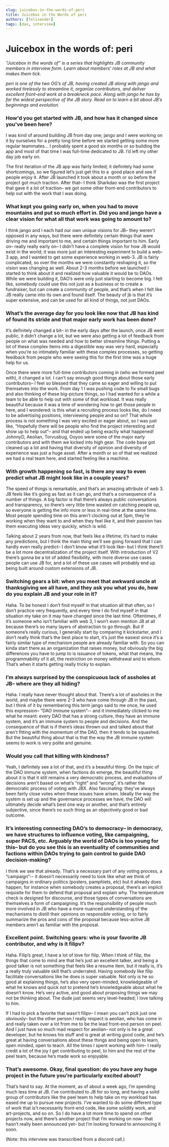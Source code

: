```yaml
---
slug: juicebox-in-the-words-of-peri
title: Juicebox in the Words of peri 
authors: [felixander]
tags: [dao, interview]
---
```


# Juicebox in the words of: peri

*“Juicebox in the words of” is a series that highlights JB community members in interview form. Learn about members’ roles at JB and what makes them tick.*

*peri is one of the two OG’s of JB, having created JB along with jango and worked tirelessly to streamline it, organize contributors, and deliver excellent front-end work at a breakneck pace. Along with jango he has by far the widest perspective of the JB story. Read on to learn a bit about JB’s beginnings and evolution.*

### How'd you get started with JB, and how has it changed since you've been here?

I was kind of around building JB from day one; jango and I were working on it by ourselves for a pretty long time before we started getting some more regular teammates… I probably spent a good six months or so building the app and most of that time I was full-time dedicated to JB. I’d left my other day job early on.

The first iteration of the JB app was fairly limited; it definitely had some shortcomings, so we figured let’s just get this to a  good place and see if people enjoy it. After JB launched it took about a month or so before the project got much traction. After that– I think Sharkdao was the first project that gave it a lot of traction– we got some other front-end contributors to help out with the work that I was doing.

### What kept you going early on, when you had to move mountains and put so much effort in. Did you and jango have a clear vision for what all that work was going to amount to?

I think jango and I each had our own unique visions for JB– they weren’t opposed in any ways, but there were definitely certain things that were driving me and important to me, and certain things important to him. Early on– really really early on– I didn’t have a complete vision for how JB would exist in the world; it was more just an interesting experiment to build a web-3 app, and I wanted to get some experience working in web-3. JB is fairly complicated, so over the months we were constantly reshaping it, so the vision was changing as well. About 2-3 months before we launched I started to think about it and realized how valuable it would be to DAOs. While we were building it, DAO’s were only just starting to become big. I felt like, somebody could use this not just as a business or to create a fundraiser, but can create a community of people, and that’s when I felt like JB really came into its own and found itself. The beauty of jb is that it’s super extensive, and can be used for all kind of things, not just DAOs.

### What’s the average day for you look like now that JB has kind of found its stride and that major early work has been done?

It’s definitely changed a bit– in the early days after the launch, once JB went public, it didn’t change a lot, but we were also getting a lot of feedback from people on what was needed and how to better streamline things. Putting a lot of these complex items into a digestible way was very hard, especially when you’re so intimately familiar with these complex processes, so getting feedback from people who were seeing this for the first time was a huge help for us.

Once there were more full-time contributors coming in (who we formed peel with), it changed a lot. I can’t say enough good things about those early contributors– I feel so blessed that they came so eager and willing to put themselves into the work. From day 1 I was pushing code to fix small bugs and also thinking of these big-picture things, so I had wanted for a while a team to be able to help out with some of that workload. It was really beautiful because it was a time of wondering how to get those people in here, and I wondered: is this what a recruiting process looks like, do I need to be advertising positions, interviewing people and so on? That whole process is not something I was very excited or eager about, so I was just like, “Hopefully there will be people who find the project interesting and show up to help out”– and that ended up being exactly what happened! JohnnyD, Aeolian, Torvusbug, Ooyoo were some of the major early contributors and with them we kicked into high gear. The code base got cleaned up a lot and having that diversity of opinion and diversity of experience was just a huge asset. After a month or so of that we realized we had a real team here, and started feeling like a machine.

### With growth happening so fast, is there any way to even predict what JB might look like in a couple years?

The speed of things is remarkable, and that’s an amazing attribute of web 3. JB feels like it’s going as fast as it can go, and that’s a consequence of a  number of things. A big factor is that there’s always public conversations and transparency, so there’s very little time wasted on catching people up, so everyone is getting the info more or less in real-time at the same time. Most people spending time on this aren’t clocking out at 5pm, they’re working when they want to and when they feel like it, and their passion has them executing ideas very quickly, which is wild.

Talking about 2 years from now, that feels like a lifetime; it’s hard to make any predictions, but I think the main thing we’ll see going forward that I can hardly even really predict– I don’t know what it’ll look like– but I think there’ll be a lot more decentralization of the project itself. With introduction of V2 there’s gonna be a lot of added flexibility, with more diverse use cases people can use JB for, and a lot of these use cases will probably end up being built around custom extensions of JB.

### Switching gears a bit: when you meet that awkward uncle at thanksgiving we all have, and they ask you what you do, how do you explain JB and your role in it?

Haha. To be honest I don’t find myself in that situation all that often, so I don’t practice very frequently, and every time I do find myself in that situation my take on it may have changed since the last time. Oftentimes, if it’s someone who isn’t familiar with web 3, I won’t even mention JB at all because there’s so many layers of abstraction to go through. But if someone’s really curious, I generally start by comparing it kickstarter, and I don’t really think that’s the best place to start, it’s just the easiest since it’s a fairly similar type of mechanism people are already familiar with. So you can kinda start there as an organization that raises money, but obviously the big differences you have to jump to is issuance of tokens, what that means, the programmability of it all, the restriction on money withdrawal and to whom. That’s when it starts getting really tricky to explain.

### I’m always surprised by the conspicuous lack of assholes at JB– where are they all hiding?

Haha. I really have never thought about that. There’s a lot of assholes in the world, and maybe there were 2-3 who have come through JB in the past, but I think of it by remembering this term jango said to me once, he used this expression– “DAO immune system”-- and it immediately clicked to me what he meant: every DAO that has a strong culture, they have an immune system, and it’s an immune system to people and decisions. And the consequence of that is if there’s ideas thrown out and talked about that aren’t fitting with the momentum of the DAO, then it tends to be squashed. But the beautiful thing about that is that the way the JB immune system seems to work is very polite and genuine.

### Would you call that killing with kindness?

Yeah, I definitely see a lot of that, and it’s a beautiful thing. On the topic of the DAO immune system, when factions do emerge, the beautiful thing about it is that it still remains a very democratic process, and evaluations of decisions aren't based on what’s “right” and “wrong”, it’s rather the democratic process of voting with JBX. Also fascinating: they’ve always been fairly close votes when these issues have arisen. Ideally the way the system is set up and the governance processes we have, the DAO will ultimately decide what’s best one way or another, and that’s entirely subjective, since there’s no such thing as an objectively good or bad outcome.

### It’s interesting connecting DAO’s to democracy– in democracy, we have structures to influence voting, like campaigning, super PACS, etc. Arguably the world of DAOs is too young for this– but do you see this is an eventuality of communities and factions within DAOs trying to gain control to guide DAO decision-making?

I think we see that already. That’s a necessary part of any voting process, a “campaign”-- it doesn’t necessarily need to look like what we think of campaigns in ordinary politics (posters, pamphlets, etc) but it already does happen, for instance when somebody creates a proposal, there’s an implicit requisite for them to defend that proposal and explain why. The temperature check is designed for discourse, and those types of conversations are themselves a form of campaigning. It’s the responsibility of people much more involved in JB who have a more nuanced understanding of the mechanisms to distill their opinions on responsible voting, or to fairly summarize the pros and cons of the proposal because less-active JB members aren’t as familiar with the proposal.

### Excellent point. Switching gears: who is your favorite JB contributor, and why is it filipv?

Haha. Filip’s great, I have a lot of love for filip. When I think of filip, the things that come to mind are that he’s just an excellent talker, and being a good talker is not something that feels like a resume item, but it really is, it’s a really truly valuable skill that’s underrated. Having somebody like filip facilitate conversations like he does is super valuable. Not only is he so good at explaining things, he’s also very open-minded, knowledgeable of what he knows and quick not to pretend he’s knowledgeable about what he doesn’t know. He’s very active, and good about proposing things we may not be thinking about. The dude just seems very level-headed; I love talking to him.

If I had to pick a favorite that wasn’t filipv– I mean you can’t pick just one obviously– but the other person I really respect is aeolian, who has come in and really taken over a lot from me to be the lead front-end person on peel. And I just have so much mad respect for aeolian– not only is he a great developer, but he knows his stuff and is great at writing good code, and he’s great at having conversations about these things and being open to learn, open minded, open to teach. All the times I spent working with him– I really credit a lot of the joy I get contributing to peel, to him and the rest of the peel team, because he’s made work so enjoyable.

### That’s awesome. Okay, final question: do you have any huge project in the future you’re particularly excited about?

That’s hard to say. At the moment, as of about a week ago, I’m spending much less time at JB. I’ve contributed to JB for so long, and having a solid group of contributors like the peel team to help take on my workload has eased me up to pursue new projects. I’ve wanted to do some different type of work that is’t necessarily front-end code, like some solidity work, and art-projects, and so on. So I do have a lot more time to spend on other projects now, and there’s another project that I’m working on now– that hasn’t really been announced yet– but I’m looking forward to announcing it soon.

(Note: this interview was transcribed from a discord call.)
